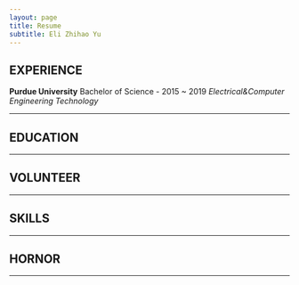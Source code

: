 ```yaml
---
layout: page
title: Resume
subtitle: Eli Zhihao Yu
---
```


## EXPERIENCE

**Purdue University**
Bachelor of Science - 2015 ~ 2019
*Electrical&Computer Engineering Technology*

---

## EDUCATION

---

## VOLUNTEER

---

## SKILLS

---

## HORNOR

---